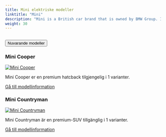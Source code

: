 ```yaml
---
title: Mini elektriske modeller
linktitle: "Mini"
description: "Mini is a British car brand that is owned by BMW Group. It is known for its iconic small cars that combine style, performance, and fun. "
weight: 30
---
```

<!-- markdownlint-disable MD033 -->
<!-- markdownlint-disable MD010 -->


<div class="accordion" id="accordionPanelsStayOpenExample">
    <div class="accordion-item">
        <h2 class="accordion-header">
            <button class="accordion-button" type="button" data-bs-toggle="collapse" data-bs-target="#panelsStayOpen-collapseOne" aria-expanded="true" aria-controls="panelsStayOpen-collapseOne">
                        Nuvarande modeller
            </button>
        </h2>
        <div id="panelsStayOpen-collapseOne" class="accordion-collapse collapse show">
            <div class="accordion-body">
    <div class="container p-3 mb-4 bg-body-tertiary rounded border">
        <h3>Mini Cooper</h3>
        <div class="row">
            <div class="col col-12 col-md-6">
                <a href="cooper">
                    <img src="https://media.evkx.net/multimedia/models/mini/cooper/cooper_se/main_1_st.jpg" class="img-fluid" alt="Mini Cooper" >
                </a>
            </div>
            <div class="col col-12 col-md-6"><p>
Mini Cooper er en premium hatcback tilgjengelig i 1 varianter.
</p>
	<a href="cooper/" class="btn btn-outline-primary" role="button">Gå till modellinformation</a>
		</div>
	</div>
</div>
    <div class="container p-3 mb-4 bg-body-tertiary rounded border">
        <h3>Mini Countryman</h3>
        <div class="row">
            <div class="col col-12 col-md-6">
                <a href="countryman">
                    <img src="https://media.evkx.net/multimedia/models/mini/countryman/countryman_se_all4/main_1_st.jpg" class="img-fluid" alt="Mini Countryman" >
                </a>
            </div>
            <div class="col col-12 col-md-6"><p>
Mini Countryman är en premium-SUV tillgänglig i 1 varianter.
</p>
	<a href="countryman/" class="btn btn-outline-primary" role="button">Gå till modellinformation</a>
		</div>
	</div>
</div>
        </div>
    </div>
</div></div>
